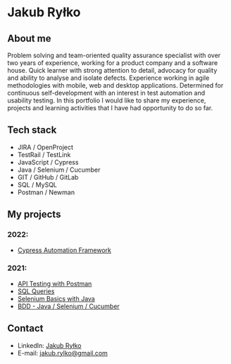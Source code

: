 # Jakub Ryłko

## About me
Problem solving and team-oriented quality assurance specialist with over two years of experience, working for a product company and a software house. Quick learner with strong attention to detail, advocacy for quality and ability to analyse and isolate defects. Experience working in agile methodologies with mobile, web and desktop applications. Determined for continuous self-development with an interest in test automation and usability testing. In this portfolio I would like to share my experience, projects and learning activities that I have had opportunity to do so far.

## Tech stack
* JIRA / OpenProject
* TestRail / TestLink
* JavaScript / Cypress
* Java / Selenium / Cucumber
* GIT / GitHub / GitLab
* SQL / MySQL
* Postman / Newman

## My projects
### 2022:
* [Cypress Automation Framework](https://github.com/jakubrylko/cypress-automation-framework)

### 2021:
* [API Testing with Postman](https://github.com/jakubrylko/postman-api-testing)
* [SQL Queries](https://github.com/jakubrylko/sql-statements)
* [Selenium Basics with Java](https://github.com/jakubrylko/java-selenium-basics)
* [BDD - Java / Selenium / Cucumber](https://github.com/jakubrylko/java-selenium-cucumber)

## Contact
* LinkedIn: [Jakub Ryłko](https://www.linkedin.com/in/jakubrylko)
* E-mail: jakub.rylko@gmail.com
